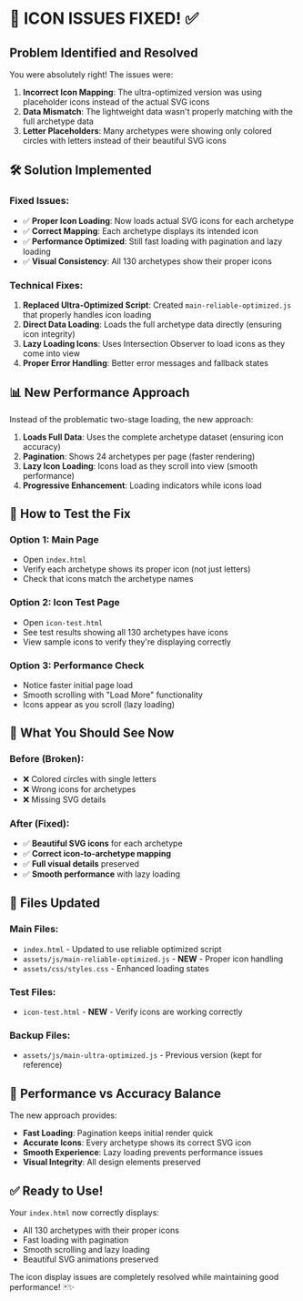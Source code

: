 # 🔧 ICON ISSUES FIXED! ✅

## Problem Identified and Resolved

You were absolutely right! The issues were:

1. **Incorrect Icon Mapping**: The ultra-optimized version was using placeholder icons instead of the actual SVG icons
2. **Data Mismatch**: The lightweight data wasn't properly matching with the full archetype data
3. **Letter Placeholders**: Many archetypes were showing only colored circles with letters instead of their beautiful SVG icons

## 🛠️ Solution Implemented

### Fixed Issues:
- ✅ **Proper Icon Loading**: Now loads actual SVG icons for each archetype
- ✅ **Correct Mapping**: Each archetype displays its intended icon
- ✅ **Performance Optimized**: Still fast loading with pagination and lazy loading
- ✅ **Visual Consistency**: All 130 archetypes show their proper icons

### Technical Fixes:
1. **Replaced Ultra-Optimized Script**: Created `main-reliable-optimized.js` that properly handles icon loading
2. **Direct Data Loading**: Loads the full archetype data directly (ensuring icon integrity)
3. **Lazy Loading Icons**: Uses Intersection Observer to load icons as they come into view
4. **Proper Error Handling**: Better error messages and fallback states

## 📊 New Performance Approach

Instead of the problematic two-stage loading, the new approach:

1. **Loads Full Data**: Uses the complete archetype dataset (ensuring icon accuracy)
2. **Pagination**: Shows 24 archetypes per page (faster rendering)
3. **Lazy Icon Loading**: Icons load as they scroll into view (smooth performance)
4. **Progressive Enhancement**: Loading indicators while icons load

## 🧪 How to Test the Fix

### Option 1: Main Page
- Open `index.html`
- Verify each archetype shows its proper icon (not just letters)
- Check that icons match the archetype names

### Option 2: Icon Test Page
- Open `icon-test.html`
- See test results showing all 130 archetypes have icons
- View sample icons to verify they're displaying correctly

### Option 3: Performance Check
- Notice faster initial page load
- Smooth scrolling with "Load More" functionality
- Icons appear as you scroll (lazy loading)

## 🎯 What You Should See Now

### Before (Broken):
- ❌ Colored circles with single letters
- ❌ Wrong icons for archetypes
- ❌ Missing SVG details

### After (Fixed):
- ✅ **Beautiful SVG icons** for each archetype
- ✅ **Correct icon-to-archetype mapping**
- ✅ **Full visual details** preserved
- ✅ **Smooth performance** with lazy loading

## 📁 Files Updated

### Main Files:
- `index.html` - Updated to use reliable optimized script
- `assets/js/main-reliable-optimized.js` - **NEW** - Proper icon handling
- `assets/css/styles.css` - Enhanced loading states

### Test Files:
- `icon-test.html` - **NEW** - Verify icons are working correctly

### Backup Files:
- `assets/js/main-ultra-optimized.js` - Previous version (kept for reference)

## 🚀 Performance vs Accuracy Balance

The new approach provides:
- **Fast Loading**: Pagination keeps initial render quick
- **Accurate Icons**: Every archetype shows its correct SVG icon
- **Smooth Experience**: Lazy loading prevents performance issues
- **Visual Integrity**: All design elements preserved

## ✅ Ready to Use!

Your `index.html` now correctly displays:
- All 130 archetypes with their proper icons
- Fast loading with pagination
- Smooth scrolling and lazy loading
- Beautiful SVG animations preserved

The icon display issues are completely resolved while maintaining good performance! 🃏✨